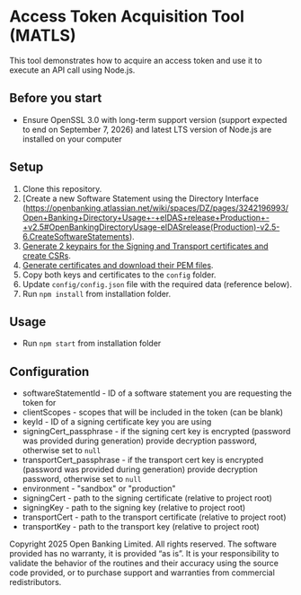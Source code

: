 # Access Token Acquisition Tool (MATLS)

This tool demonstrates how to acquire an access token and use it to execute an API call using Node.js.

## Before you start
- Ensure OpenSSL 3.0 with long-term support version (support expected to end on September 7, 2026)  and latest LTS version of Node.js are installed on your computer

## Setup
1. Clone this repository.
1. [Create a new Software Statement using the Directory Interface (https://openbanking.atlassian.net/wiki/spaces/DZ/pages/3242196993/Open+Banking+Directory+Usage+-+eIDAS+release+Production+-+v2.5#OpenBankingDirectoryUsage-eIDASrelease(Production)-v2.5-6.CreateSoftwareStatements).
1. [Generate 2 keypairs for the Signing and Transport certificates and create CSRs](https://openbanking.atlassian.net/wiki/spaces/DZ/pages/3242196993/Open+Banking+Directory+Usage+-+eIDAS+release+Production+-+v2.5#OpenBankingDirectoryUsage-eIDASrelease(Production)-v2.5-7.CreateaCertificateSigningRequest(CSR)forOpenBankingnon-ETSIcertificates).
1. [Generate certificates and download their PEM files](https://openbanking.atlassian.net/wiki/spaces/DZ/pages/3242196993/Open+Banking+Directory+Usage+-+eIDAS+release+Production+-+v2.5#OpenBankingDirectoryUsage-eIDASrelease(Production)-v2.5-9.GenerateandmanageTransportandSigningCertificatesforOpenBankingETSIcertificates(OBWACandOBSeal)).
1. Copy both keys and certificates to the `config` folder.
1. Update `config/config.json` file with the required data (reference below).
1. Run `npm install` from installation folder.

## Usage
- Run `npm start` from installation folder

## Configuration
- softwareStatementId - ID of a software statement you are requesting the token for
- clientScopes - scopes that will be included in the token (can be blank)
- keyId - ID of a signing certificate key you are using
- signingCert_passphrase - if the signing cert key is encrypted (password was provided during generation) provide decryption password, otherwise set to  `null`
- transportCert_passphrase - if the transport cert key is encrypted (password was provided during generation) provide decryption password, otherwise set to `null`
- environment - "sandbox" or "production"
- signingCert - path to the signing certificate (relative to project root)
- signingKey - path to the signing key (relative to project root)
- transportCert - path to the transport certificate (relative to project root)
- transportKey - path to the transport key (relative to project root)

Copyright 2025 Open Banking Limited. All rights reserved.
The software provided has no warranty, it is provided “as is”. It is your responsibility to validate the behavior of the routines and their accuracy using the source code provided, or to purchase support and warranties from commercial redistributors.
